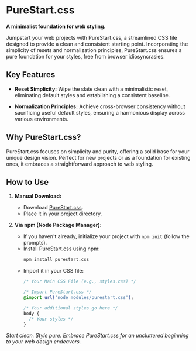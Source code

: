 # PureStart.css

**A minimalist foundation for web styling.**

Jumpstart your web projects with PureStart.css, a streamlined CSS file designed to provide a clean and consistent starting point. Incorporating the simplicity of resets and normalization principles, PureStart.css ensures a pure foundation for your styles, free from browser idiosyncrasies.

## Key Features

- **Reset Simplicity:** Wipe the slate clean with a minimalistic reset, eliminating default styles and establishing a consistent baseline.
  
- **Normalization Principles:** Achieve cross-browser consistency without sacrificing useful default styles, ensuring a harmonious display across various environments.

## Why PureStart.css?

PureStart.css focuses on simplicity and purity, offering a solid base for your unique design vision. Perfect for new projects or as a foundation for existing ones, it embraces a straightforward approach to web styling.

## How to Use

1. **Manual Download:**
   - Download [PureStart.css](https://github.com/sohail-ansari02/pure-start/blob/main/pure-start.css).
   - Place it in your project directory.

2. **Via npm (Node Package Manager):**
   - If you haven't already, initialize your project with `npm init` (follow the prompts).
   - Install PureStart.css using npm:
     ```bash
     npm install purestart.css
     ```
   - Import it in your CSS file:
     ```css
     /* Your Main CSS File (e.g., styles.css) */

     /* Import PureStart.css */
     @import url('node_modules/purestart.css');

     /* Your additional styles go here */
     body {
       /* Your styles */
     }
     ```

*Start clean. Style pure. Embrace PureStart.css for an uncluttered beginning to your web design endeavors.*
